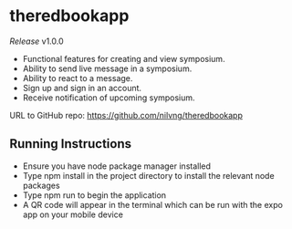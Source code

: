 # theredbookapp

*Release* v1.0.0

- Functional features for creating and view symposium.
- Ability to send live message in a symposium.
- Ability to react to a message.
- Sign up and sign in an account.
- Receive notification of upcoming symposium.

URL to GitHub repo: <https://github.com/nilvng/theredbookapp>

## Running Instructions
- Ensure you have node package manager installed
- Type npm install in the project directory to install the relevant node packages
- Type npm run to begin the application
- A QR code will appear in the terminal which can be run with the expo app on your mobile device
